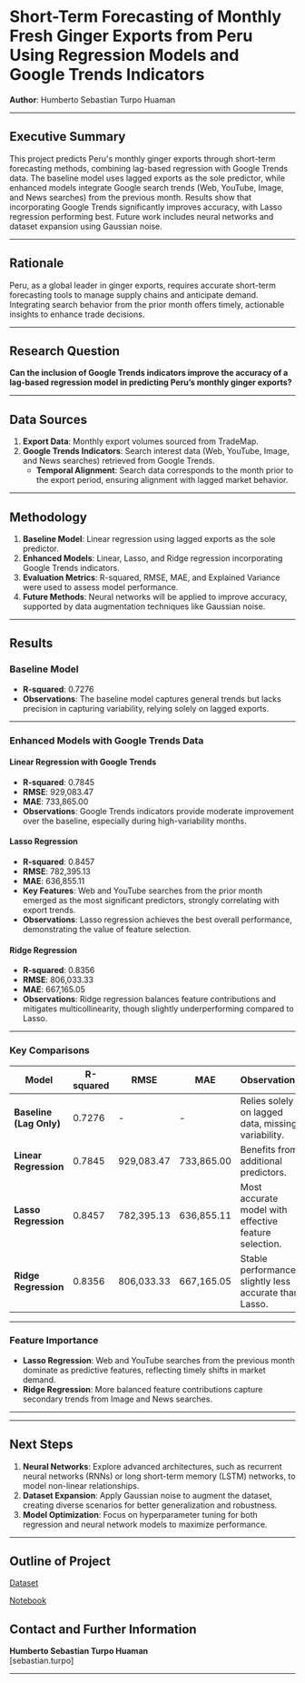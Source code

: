 # **Short-Term Forecasting of Monthly Fresh Ginger Exports from Peru Using Regression Models and Google Trends Indicators**

**Author**: Humberto Sebastian Turpo Huaman

---

## **Executive Summary**
This project predicts Peru's monthly ginger exports through short-term forecasting methods, combining lag-based regression with Google Trends data. The baseline model uses lagged exports as the sole predictor, while enhanced models integrate Google search trends (Web, YouTube, Image, and News searches) from the previous month. Results show that incorporating Google Trends significantly improves accuracy, with Lasso regression performing best. Future work includes neural networks and dataset expansion using Gaussian noise.

---

## **Rationale**
Peru, as a global leader in ginger exports, requires accurate short-term forecasting tools to manage supply chains and anticipate demand. Integrating search behavior from the prior month offers timely, actionable insights to enhance trade decisions.

---

## **Research Question**
**Can the inclusion of Google Trends indicators improve the accuracy of a lag-based regression model in predicting Peru’s monthly ginger exports?**

---

## **Data Sources**
1. **Export Data**: Monthly export volumes sourced from TradeMap.  
2. **Google Trends Indicators**: Search interest data (Web, YouTube, Image, and News searches) retrieved from Google Trends.
   - **Temporal Alignment**: Search data corresponds to the month prior to the export period, ensuring alignment with lagged market behavior.

---

## **Methodology**
1. **Baseline Model**: Linear regression using lagged exports as the sole predictor.  
2. **Enhanced Models**: Linear, Lasso, and Ridge regression incorporating Google Trends indicators.  
3. **Evaluation Metrics**: R-squared, RMSE, MAE, and Explained Variance were used to assess model performance.  
4. **Future Methods**: Neural networks will be applied to improve accuracy, supported by data augmentation techniques like Gaussian noise.

---

## **Results**

### **Baseline Model**
- **R-squared**: 0.7276  
- **Observations**: The baseline model captures general trends but lacks precision in capturing variability, relying solely on lagged exports.

---

### **Enhanced Models with Google Trends Data**

#### **Linear Regression with Google Trends**
- **R-squared**: 0.7845  
- **RMSE**: 929,083.47  
- **MAE**: 733,865.00  
- **Observations**: Google Trends indicators provide moderate improvement over the baseline, especially during high-variability months.

#### **Lasso Regression**
- **R-squared**: 0.8457  
- **RMSE**: 782,395.13  
- **MAE**: 636,855.11  
- **Key Features**: Web and YouTube searches from the prior month emerged as the most significant predictors, strongly correlating with export trends.  
- **Observations**: Lasso regression achieves the best overall performance, demonstrating the value of feature selection.

#### **Ridge Regression**
- **R-squared**: 0.8356  
- **RMSE**: 806,033.33  
- **MAE**: 667,165.05  
- **Observations**: Ridge regression balances feature contributions and mitigates multicollinearity, though slightly underperforming compared to Lasso.

---

### **Key Comparisons**
| Model                | R-squared | RMSE         | MAE         | Observations                                    |
|----------------------|-----------|--------------|-------------|------------------------------------------------|
| **Baseline (Lag Only)** | 0.7276    | -            | -           | Relies solely on lagged data, missing variability. |
| **Linear Regression**  | 0.7845    | 929,083.47   | 733,865.00  | Benefits from additional predictors.           |
| **Lasso Regression**   | 0.8457    | 782,395.13   | 636,855.11  | Most accurate model with effective feature selection. |
| **Ridge Regression**   | 0.8356    | 806,033.33   | 667,165.05  | Stable performance, slightly less accurate than Lasso. |

---

### **Feature Importance**
- **Lasso Regression**: Web and YouTube searches from the previous month dominate as predictive features, reflecting timely shifts in market demand.  
- **Ridge Regression**: More balanced feature contributions capture secondary trends from Image and News searches.

---


---

## **Next Steps**
1. **Neural Networks**: Explore advanced architectures, such as recurrent neural networks (RNNs) or long short-term memory (LSTM) networks, to model non-linear relationships.  
2. **Dataset Expansion**: Apply Gaussian noise to augment the dataset, creating diverse scenarios for better generalization and robustness.  
3. **Model Optimization**: Focus on hyperparameter tuning for both regression and neural network models to maximize performance.

---

## **Outline of Project**
[Dataset](https://github.com/humbertoturpo/CapstoneProject1/blob/main/data/gingerperu2.xlsx)

[Notebook](https://github.com/humbertoturpo/CapstoneProject1/blob/main/GingerGoogleTrendsPeru.ipynb)






## **Contact and Further Information**
**Humberto Sebastian Turpo Huaman**  
[sebastian.turpo]  

---
